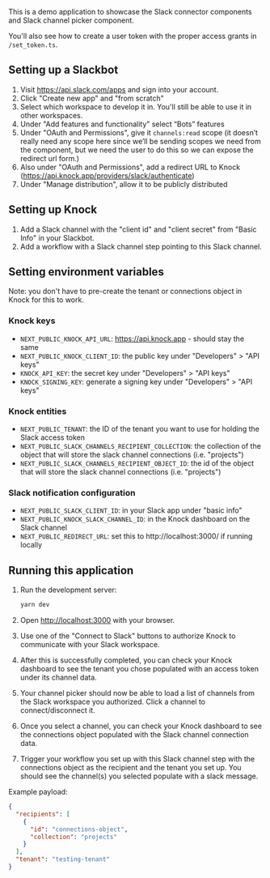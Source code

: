 This is a demo application to showcase the Slack connector components and Slack channel picker component.

You'll also see how to create a user token with the proper access grants in `/set_token.ts`.

## Setting up a Slackbot

1. Visit https://api.slack.com/apps and sign into your account.
2. Click "Create new app" and "from scratch"
3. Select which workspace to develop it in. You'll still be able to use it in other workspaces.
4. Under "Add features and functionality" select “Bots” features
5. Under "OAuth and Permissions", give it `channels:read` scope (it doesn’t really need any scope here since we’ll be sending scopes we need from the component, but we need the user to do this so we can expose the redirect url form.)
6. Also under "OAuth and Permissions", add a redirect URL to Knock (https://api.knock.app/providers/slack/authenticate)
7. Under "Manage distribution", allow it to be publicly distributed

## Setting up Knock

1. Add a Slack channel with the "client id" and "client secret" from "Basic Info" in your Slackbot.
2. Add a workflow with a Slack channel step pointing to this Slack channel.

## Setting environment variables

Note: you don't have to pre-create the tenant or connections object in Knock for this to work.

### Knock keys

- `NEXT_PUBLIC_KNOCK_API_URL`: https://api.knock.app - should stay the same
- `NEXT_PUBLIC_KNOCK_CLIENT_ID`: the public key under "Developers" > "API keys"
- `KNOCK_API_KEY`: the secret key under "Developers" > "API keys"
- `KNOCK_SIGNING_KEY`: generate a signing key under "Developers" > "API keys"

### Knock entities

- `NEXT_PUBLIC_TENANT`: the ID of the tenant you want to use for holding the Slack access token
- `NEXT_PUBLIC_SLACK_CHANNELS_RECIPIENT_COLLECTION`: the collection of the object that will store the slack channel connections (i.e. "projects")
- `NEXT_PUBLIC_SLACK_CHANNELS_RECIPIENT_OBJECT_ID`: the id of the object that will store the slack channel connections (i.e. "projects")

### Slack notification configuration

- `NEXT_PUBLIC_SLACK_CLIENT_ID`: in your Slack app under "basic info"
- `NEXT_PUBLIC_KNOCK_SLACK_CHANNEL_ID`: in the Knock dashboard on the Slack channel
- `NEXT_PUBLIC_REDIRECT_URL`: set this to http://localhost:3000/ if running locally

## Running this application

1. Run the development server:

   ```bash
   yarn dev
   ```

2. Open [http://localhost:3000](http://localhost:3000) with your browser.
3. Use one of the "Connect to Slack" buttons to authorize Knock to communicate with your Slack workspace.
4. After this is successfully completed, you can check your Knock dashboard to see the tenant you chose populated with an access token under its channel data.
5. Your channel picker should now be able to load a list of channels from the Slack workspace you authorized. Click a channel to connect/disconnect it.
6. Once you select a channel, you can check your Knock dashboard to see the connections object populated with the Slack channel connection data.
7. Trigger your workflow you set up with this Slack channel step with the connections object as the recipient and the tenant you set up. You should see the channel(s) you selected populate with a slack message.

Example payload:

```json
{
  "recipients": [
    {
      "id": "connections-object",
      "collection": "projects"
    }
  ],
  "tenant": "testing-tenant"
}
```
